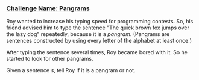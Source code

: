 ### [Challenge Name: Pangrams](https://www.hackerrank.com/challenges/pangrams)


Roy wanted to increase his typing speed for programming contests. So, his friend advised him to type the sentence "The quick brown fox jumps over the lazy dog" repeatedly, because it is a _pangram_. (Pangrams are sentences constructed by using every letter of the alphabet at least once.)

After typing the sentence several times, Roy became bored with it. So he started to look for other pangrams.

Given a sentence $s$, tell Roy if it is a pangram or not.
    
